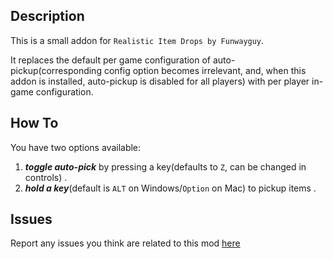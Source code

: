 Description
--------------
This is a small addon for `Realistic Item Drops by Funwayguy`.

It replaces the default per game configuration of auto-pickup(corresponding config option becomes irrelevant, and, when this addon is installed, auto-pickup is disabled for all players) with per player in-game configuration.


How To
--------------
You have two options available:  
1. ***toggle auto-pick*** by pressing a key(defaults to `Z`, can be changed in controls) .  
2. ***hold a key***(default is `ALT` on Windows/`Option` on Mac) to pickup items .  



Issues
--------------
Report any issues you think are related to this mod [here](https://github.com/Russoul/minecraft-realistic-item-drops-addon/issues)